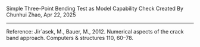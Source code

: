 Simple Three-Point Bending Test as Model Capability Check
Created By Chunhui Zhao, Apr 22, 2025
- - -
Reference:
Jir´asek, M., Bauer, M., 2012. Numerical aspects of the crack band approach. Computers & structures
110, 60–78.